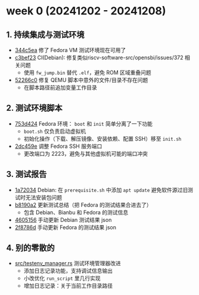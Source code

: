 # week 0 (20241202 - 20241208)

## 1. 持续集成与测试环境
- [344c5ea](https://github.com/255doesnotexist/lintestor/commit/344c5ea) 修了 Fedora VM 测试环境现在可用了
- [c3bef23](https://github.com/255doesnotexist/lintestor/commit/c3bef23) CI(Debian): 修复类似riscv-software-src/opensbi/issues/372 相关问题
  - 使用 `fw_jump.bin` 替代 `.elf`，避免 ROM 区域重叠问题
- [52266c0](https://github.com/255doesnotexist/lintestor/commit/) 修复 QEMU 脚本中意外的文件/目录不存在问题
  - 在脚本路径前追加变量工作目录

## 2. 测试环境脚本
- [753d424](https://github.com/255doesnotexist/lintestor/commit/753d424) Fedora 环境： `boot` 和 `init` 简单分离了一下功能
  - `boot.sh` 仅负责启动虚拟机
  - 初始化操作（下载、解压镜像、安装依赖、配置 SSH）移至 `init.sh`
- [2dc459e](https://github.com/255doesnotexist/lintestor/commit/2dc459e) 调整 Fedora SSH 服务端口
  - 更改端口为 2223，避免与其他虚拟机可能的端口冲突

## 3. 测试报告
- [1a72034](https://github.com/255doesnotexist/lintestor/commit/1a72034) Debian: 在 `prerequisite.sh` 中添加 `apt update` 避免软件源过旧测试时无法安装包问题
- [b8190a2](https://github.com/255doesnotexist/lintestor/commit/b8190a2) 更新测试总结（把 Fedora 的测试结果合进去了）
  - 包含 Debian、Bianbu 和 Fedora 的测试信息
- [4605156](https://github.com/255doesnotexist/lintestor/commit/4605156) 手动更新 Debian 测试结果 json
- [2f8786d](https://github.com/255doesnotexist/lintestor/commit/2f8786d) 手动更新 Fedora 的测试结果 json

## 4. 别的零散的
- [src/testenv_manager.rs](https://github.com/255doesnotexist/lintestor/commit/8e08f13) 测试环境管理器改进
  - 添加日志记录功能，支持调试信息输出
  - 小改优化 `run_script` 里几行实现
  - 增加日志记录：关于当前工作目录路径
